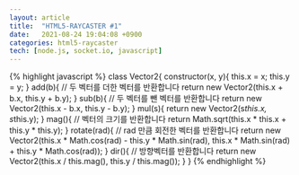 ```yaml
---
layout: article
title:  "HTML5-RAYCASTER #1"
date:   2021-08-24 19:04:08 +0900
categories: html5-raycaster
tech: [node.js, socket.io, javascript]
---
```

{% highlight javascript %}
class Vector2{
    constructor(x, y){
        this.x = x;
        this.y = y;
    }
    add(b){ // 두 벡터를 더한 벡터를 반환합니다
        return new Vector2(this.x + b.x, this.y + b.y);
    }
    sub(b){ // 두 벡터를 뺀 벡터를 반환합니다
        return new Vector2(this.x - b.x, this.y - b.y);
    }
    mul(s){
        return new Vector2(s*this.x, s*this.y);
    }
    mag(){ // 벡터의 크기를 반환합니다
        return Math.sqrt(this.x * this.x + this.y * this.y);
    }
    rotate(rad){ // rad 만큼 회전한 벡터를 반환합니다
        return new Vector2(this.x * Math.cos(rad) - this.y * Math.sin(rad), this.x * Math.sin(rad) + this.y * Math.cos(rad));
    }
    dir(){ // 방향벡터를 반환합니다
        return new Vector2(this.x / this.mag(), this.y / this.mag());
    }
}
{% endhighlight %}